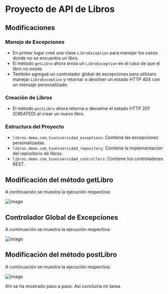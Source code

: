 # Proyecto de API de Libros

## Modificaciones

### Manejo de Excepciones

- En primer lugar creé una clase `LibroException` para manejar los casos donde no se encuentra un libro.
- El método `getLibro` ahora envía un `LibroException` en el caso de que el libro no existe.
- También agregué un controlador global de excepciones para utilizaro manejar `LibroException` y retornar o devolver un estado HTTP 404 con un mensaje personalizado.

### Creación de Libros

- El método `postLibro` ahora retorna o devuelve el estado HTTP 201 (CREATED) al crear un nuevo libro.

### Estructura del Proyecto

- `libros.demo.com_tuuniversidad_exceptions`: Contiene las excepciones personalizadas.
- `libros.demo.com_tuuniversidad_repository`: Contiene la implementación del repositorio de libros.
- `libros.demo.com_tuuniversidad_controllers`: Contiene los controladores REST.

## Modificación del método getLibro

A continuación se muestra la ejecución respectiva:

![image](https://github.com/Cinthya-banchon/Modificar-Web-API-de-Libro/assets/170268641/aea3a6ab-447a-4df7-aa43-5f62c070c8dd)

## Controlador Global de Excepciones

A continuación se muestra la ejecución respectiva:

![image](https://github.com/Cinthya-banchon/Modificar-Web-API-de-Libro/assets/170268641/f46bf954-e128-4cc8-ab97-14b9cdfca836)

## Modificación del método postLibro

A continuación se muestra la ejecución respectiva:

![image](https://github.com/Cinthya-banchon/Modificar-Web-API-de-Libro/assets/170268641/50f5cc49-dc99-4a9f-b21f-47b496caed03)

Ahí se ha mostrado paso a paso. 
Así concluiría mi tarea.
